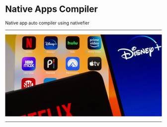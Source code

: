 # Native Apps Compiler
Native app auto compiler using nativefier

---

![logo][URL1]

---

[URL1]: .github/assets/app-logo.png